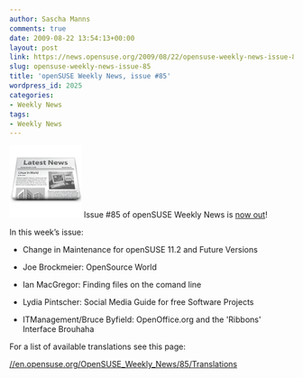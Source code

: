 ```yaml
---
author: Sascha Manns
comments: true
date: 2009-08-22 13:54:13+00:00
layout: post
link: https://news.opensuse.org/2009/08/22/opensuse-weekly-news-issue-85/
slug: opensuse-weekly-news-issue-85
title: 'openSUSE Weekly News, issue #85'
wordpress_id: 2025
categories:
- Weekly News
tags:
- Weekly News
---
```


![news](/wp-content/uploads/2007/11/knewsticker.png) Issue #85 of openSUSE Weekly News is [now out](//en.opensuse.org/OpenSUSE_Weekly_News/85)!

In this week’s issue:



	
  * Change in Maintenance for openSUSE 11.2 and Future Versions

	
  * Joe Brockmeier: OpenSource World

	
  * Ian MacGregor: Finding files on the comand line

	
  * Lydia Pintscher: Social Media Guide for free Software Projects

	
  * ITManagement/Bruce Byfield: OpenOffice.org and the 'Ribbons' Interface Brouhaha


For a list of available translations see this page:

[//en.opensuse.org/OpenSUSE_Weekly_News/85/Translations](//en.opensuse.org/OpenSUSE_Weekly_News/85/Translations)
